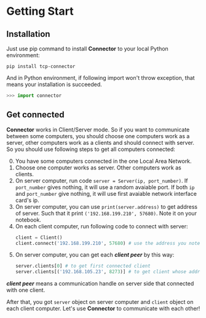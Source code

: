 # Getting Start

## Installation

Just use pip command to install **Connector** to your local Python environment:
```batch
pip install tcp-connector
```
And in Python environment, if following import won't throw exception, that means your installation is succeeded.
```python
>>> import connector
```

## Get connected

**Connector** works in Client/Server mode. So if you want to communicate between some computers, you should choose one computers work as a server, other computers work as a clients and should connect with server. So you should use following steps to get all computers connected:

0. You have some computers connected in the one Local Area Network.
1. Choose one computer works as server. Other computers work as clients.
2. On server computer, run code `server = Server(ip, port_number)`. If `port_number` gives nothing, it will use a random avaiable port. If both `ip` and `port_number` give nothing, it will use first avaiable network interface card's ip.
3. On server computer, you can use `print(server.address)` to get address of server. Such that it print `('192.168.199.210', 57680)`. Note it on your notebook.
4. On each client computer, run following code to connect with server:
	```python
	client = Client()
	client.connect('192.168.199.210', 57680) # use the address you note on notebook
	```
5. On server computer, you can get each ***client peer*** by this way:
	```python
	server.clients[0] # to get first connected client
	server.clients[('192.168.105.23', 8273)] # to get client whose address is ('192.168.105.23', 8273)
	```
***client peer*** means a communication handle on server side that connected with one client.

After that, you got `server` object on server computer and `client` object on each client computer. Let's use **Connector** to communicate with each other!
